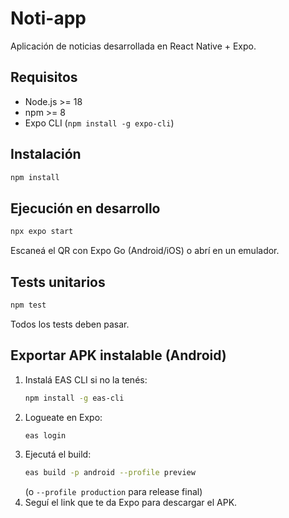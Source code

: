 # Noti-app

Aplicación de noticias desarrollada en React Native + Expo.

## Requisitos
- Node.js >= 18
- npm >= 8
- Expo CLI (`npm install -g expo-cli`)

## Instalación
```sh
npm install
```

## Ejecución en desarrollo
```sh
npx expo start
```
Escaneá el QR con Expo Go (Android/iOS) o abrí en un emulador.

## Tests unitarios
```sh
npm test
```
Todos los tests deben pasar.

## Exportar APK instalable (Android)
1. Instalá EAS CLI si no la tenés:
   ```sh
   npm install -g eas-cli
   ```
2. Logueate en Expo:
   ```sh
   eas login
   ```
3. Ejecutá el build:
   ```sh
   eas build -p android --profile preview
   ```
   (o `--profile production` para release final)
4. Seguí el link que te da Expo para descargar el APK.

